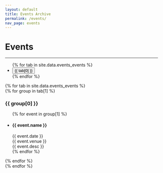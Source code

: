 ```yaml
---
layout: default
title: Events Archive
permalink: /events/
nav_page: events
---
```


# Events

<hr class="bg-primary"/>

<ul class="nav nav-pills nav-fill mb-3" id="eventsTabs" role="tablist">
{% for tab in site.data.events_events %}
  <li class="nav-item" role="presentation">
    <button class="nav-link{% if forloop.first %} active{% endif %}" id="events-{{ tab[0] }}-tab" data-bs-toggle="pill" data-bs-target="#events-{{ tab[0] }}" type="button" role="tab" aria-controls="events-{{ tab[0] }}" aria-selected="{% if forloop.first %}true{% else %}false{% endif %}">{{ tab[0] }}</button>
  </li>
{% endfor %}
</ul>
<div class="tab-content" id="eventsTabsContent">
  {% for tab in site.data.events_events %}
  <div class="tab-pane fade{% if forloop.first %} show active{% endif %}" id="events-{{ tab[0] }}" role="tabpanel" aria-labelledby="events-{{ tab[0] }}-tab">
    {% for group in tab[1] %}
    <div class="card border-0 rounded-0">
      <h3 class="card-header rounded-0 bg-secondary text-white">{{ group[0] }}</h3>
      <ul class="list-group list-group-flush">
          {% for event in group[1] %}
          <li class="list-group-item">
            <div class="row">
              <h4 class="col-8">{{ event.name }}</h4>
              <div class="col-2">{{ event.date }}</div>
              <div class="col-2">{{ event.venue }}</div>
              <div class="col-12 text-muted">{{ event.desc }}</div>
            </div>
          </li>
          {% endfor %}
      </ul>
    </div>
    {% endfor %}
  </div>
  {% endfor %}
</div>
